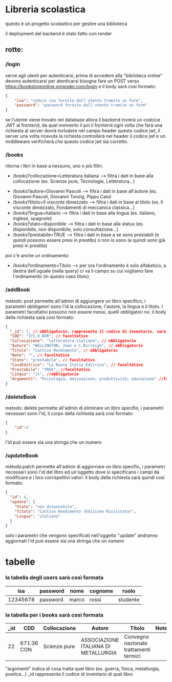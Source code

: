 # Libreria scolastica
questo è un progetto scolastico per gestire una biblioteca


il deployment del backend è stato fatto con render





## rotte:
### /login 
serve agli utenti per autenticarsi, prima di accedere alla "biblioteca online" devono autenticarsi
per atenticarsi bisogna fare un POST verso https://bookstoreonline.onrender.com/login 
e il body sarà così formato:
```json 
{
    "isa": "codice isa fornito dall'utente tramite un form",
    "password": "password fornita dall'utente tramite un form"
}
```
se l'utente viene trovato nel database allora il backend invierà un codcice JWT al frontend, da quel momento il poi il frontend
ogni volta che farà una richiesta al server dovrà includere nel campo header questo codice jwt, il server una volta ricevuta la richesta 
controllerà nel header il codice jwt e un middleware verificherà che questo codice jwt sia corretto.



### /books
ritorna i libri in base a nessuno, uno o più filtri.

- /books?collocazione=Letteratura italiana --> filtra i dati in base alla collocazione (es. Scienze pure, Tecnologie, Letteratura...)
<!-- - /books?argomenti=Letteratura filtra i dati in base alla disciplina (es. Metallurgia, Informatica, Fiscia, Guerra) -->
- /books?autore=Giovanni Pascoli --> filtra i dati in base all'autore (es. Giovanni Pascoli, Giovanni Tonzig, Pippo Caio)
- /books?titolo=Il visconte dimezzato --> filtra i dati in base al titolo (es. Il visconte dimezzato, Fondamenti di meccanica classica...)
- /books?lingua=italiano --> filtra i dati in base alla lingua (es. italiano, inglese, spagnolo)
- /books?stato=disponibile --> filtra i dati in base alla status (es. disponibile, non disponibile, solo consultazione...)
- /books?prestabile=TRUE --> filtra i dati in base a se sono prestabili (e quindi possono essere presi in prestito) o non lo sono (e quindi sono già presi in prestito)

poi c'è anche un ordinamento:
- /books?ordinamento=Titolo --> per ora l'ordinamento è solo alfabetico, a destra dell'uguale (nella query) ci va il campo su cui vogliamo fare l'ordinamento (in questo caso titolo)

### /addBook
metodo: post
permette all'admin di aggiungere un libro specifico, i parametri obbligatori sono l'id la collocazione, l'autore, la lingua e il titolo.
I parametri facoltativi possono non essere messi, quelli obbligatori no.
 il body della richiesta sarà così formato:
```json 
{
  "_id": 5, // obbligatorio, rappresenta il codice di inventario, sarà l'admin a passarlo direttamente al server (l'id non verrò generato da mongodb)
  "CDD": "371.9 BUR", // facoltativo
  "Collocazione": "letteratura italiana", // obbligatorio
  "Autore": "WELLINGTON; Jean e C.Burleigh", // obbligatorio
  "Titolo": "Cattivo Rendimento", // obbligatorio
  "Note": "", // facoltativo
  "Stato": "prestabile", // facoltativo
  "CasaEditrice": "La Nuova Italia Editrice", // facoltativo
  "Prestabile": "TRUE", //facoltativo
  "Lingua": "it", //obbligatorio
  "Argomenti": "Psicologia; motivazione; produttività; educazione" //facoltativo
}
```


### /deleteBook
metodo: delete
permette all'admin di eliminare un libro specifio, i parametri necessari sono l'id, il corpo della richiesta sarà così formato:
```json 
{
    "id":4
}
```
l'id può essere sia una stringa che un numero

### /updateBook
metodo:patch
permette all'admin di aggiornare un libro specifio, i parametri necessari sono l'id del libro ed un'oggetto dove si specificano i campi da modificare e i loro corrispettivi valori.
il body della richiesta sarà quindi così formato:
```json 
{
  "id": 4,
  "update": {
    "Stato": "non disponibile",
    "Titolo": "Cattivo Rendimento (Edizione Rivisitata)",
    "Lingua": "italiano"
  }
}
```
solo i parametri che vengono specificati nell'oggetto "update" andranno aggiornati
l'id può essere sia una stringa che un numero

# tabelle
### la tabella degli users sarà così formata

|isa|password|nome|cognome|ruolo|
|---|--------|----|-------|-----|
|12345678|password|marco|rossi|studente|

### la tabella per i books sarà così formata

| _id | CDD        | Collocazione | Autore                               | Titolo                                 | Note | Stato      | Casa editrice           | Prestabile | lingua     | argomenti   |
|--------------|------------|--------------|---------------------------------------|----------------------------------------|------|------------|--------------------------|------------|---------------|--------------|
| 22           | 671.36 CON | Scienze pure | ASSOCIAZIONE ITALIANA DI METALLURGIA | Convegno nazionale trattamenti termici |      | Prestabile | ASS.ITALIANA METALLURGIA | VERO       |  italiana| Metallurgia  |


"argomenti" indica di cosa tratta quel libro (es. guerra, fisica, metallurgia, poetica...)
_id rappresenta il codice di inventario di quel libro
